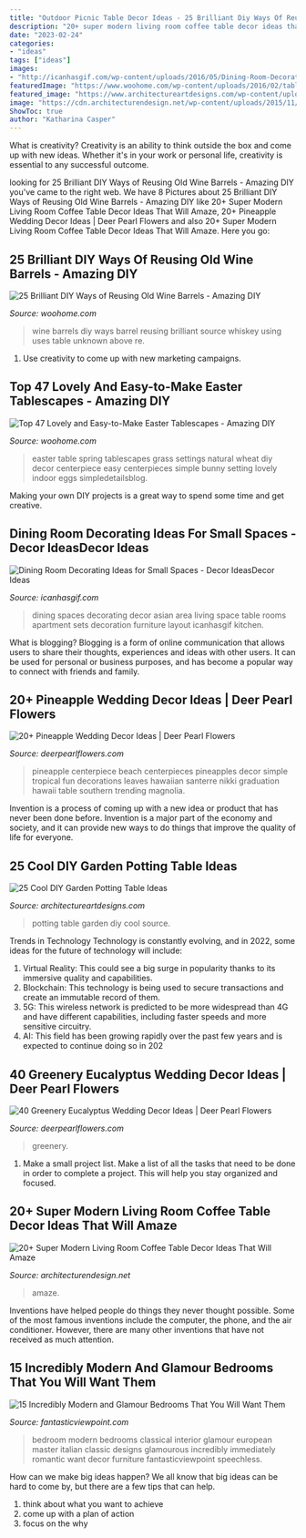 ```yaml
---
title: "Outdoor Picnic Table Decor Ideas - 25 Brilliant Diy Ways Of Reusing Old Wine Barrels"
description: "20+ super modern living room coffee table decor ideas that will amaze"
date: "2023-02-24"
categories:
- "ideas"
tags: ["ideas"]
images:
- "http://icanhasgif.com/wp-content/uploads/2016/05/Dining-Room-Decorating-Ideas-for-Small-Spaces-767x1024.jpg"
featuredImage: "https://www.woohome.com/wp-content/uploads/2016/02/tablescapes-for-easter-23.jpg"
featured_image: "https://www.architectureartdesigns.com/wp-content/uploads/2013/10/1123.jpg"
image: "https://cdn.architecturendesign.net/wp-content/uploads/2015/11/AD-04-rustic-lovely-coffee-table-decor.jpg"
ShowToc: true
author: "Katharina Casper"
---
```



What is creativity?
Creativity is an ability to think outside the box and come up with new ideas. Whether it's in your work or personal life, creativity is essential to any successful outcome.

	

		
looking for 25 Brilliant DIY Ways of Reusing Old Wine Barrels - Amazing DIY you've came to the right web. We have 8 Pictures about 25 Brilliant DIY Ways of Reusing Old Wine Barrels - Amazing DIY like 20+ Super Modern Living Room Coffee Table Decor Ideas That Will Amaze, 20+ Pineapple Wedding Decor Ideas | Deer Pearl Flowers and also 20+ Super Modern Living Room Coffee Table Decor Ideas That Will Amaze. Here you go:
		
    
## 25 Brilliant DIY Ways Of Reusing Old Wine Barrels - Amazing DIY

<img loading=lazy src="http://www.woohome.com/wp-content/uploads/2013/12/DIY-Ways-To-Re-Use-Wine-Barrels-17-2.jpg" onerror="this.onerror=null;this.src='https://tse2.mm.bing.net/th?id=OIP.6XwPg63DxlD0lkRxx5iwwwHaJ4&amp;pid=15.1';" alt="25 Brilliant DIY Ways of Reusing Old Wine Barrels - Amazing DIY">

_Source: woohome.com_

>wine barrels diy ways barrel reusing brilliant source whiskey using uses table unknown above re. 

	

1. Use creativity to come up with new marketing campaigns.

    
## Top 47 Lovely And Easy-to-Make Easter Tablescapes - Amazing DIY

<img loading=lazy src="https://www.woohome.com/wp-content/uploads/2016/02/tablescapes-for-easter-23.jpg" onerror="this.onerror=null;this.src='https://tse1.mm.bing.net/th?id=OIP.baAO8JLaKoeuNoBXbo3dtgHaJ4&amp;pid=15.1';" alt="Top 47 Lovely and Easy-to-Make Easter Tablescapes - Amazing DIY">

_Source: woohome.com_

>easter table spring tablescapes grass settings natural wheat diy decor centerpiece easy centerpieces simple bunny setting lovely indoor eggs simpledetailsblog. 

	

Making your own DIY projects is a great way to spend some time and get creative.

    
## Dining Room Decorating Ideas For Small Spaces - Decor IdeasDecor Ideas

<img loading=lazy src="http://icanhasgif.com/wp-content/uploads/2016/05/Dining-Room-Decorating-Ideas-for-Small-Spaces-767x1024.jpg" onerror="this.onerror=null;this.src='https://tse4.mm.bing.net/th?id=OIP.tPL8JJ31-MF2w6srxUFd9AHaJ4&amp;pid=15.1';" alt="Dining Room Decorating Ideas for Small Spaces - Decor IdeasDecor Ideas">

_Source: icanhasgif.com_

>dining spaces decorating decor asian area living space table rooms apartment sets decoration furniture layout icanhasgif kitchen. 

	

What is blogging?
Blogging is a form of online communication that allows users to share their thoughts, experiences and ideas with other users. It can be used for personal or business purposes, and has become a popular way to connect with friends and family.

    
## 20+ Pineapple Wedding Decor Ideas | Deer Pearl Flowers

<img loading=lazy src="http://www.deerpearlflowers.com/wp-content/uploads/2015/07/pineapple-beach-wedding-centerpieces.jpg" onerror="this.onerror=null;this.src='https://tse3.mm.bing.net/th?id=OIP.ffwlTFGLjCP6AXRLrnKPIQHaLH&amp;pid=15.1';" alt="20+ Pineapple Wedding Decor Ideas | Deer Pearl Flowers">

_Source: deerpearlflowers.com_

>pineapple centerpiece beach centerpieces pineapples decor simple tropical fun decorations leaves hawaiian santerre nikki graduation hawaii table southern trending magnolia. 

	

Invention is a process of coming up with a new idea or product that has never been done before. Invention is a major part of the economy and society, and it can provide new ways to do things that improve the quality of life for everyone.

    
## 25 Cool DIY Garden Potting Table Ideas

<img loading=lazy src="https://www.architectureartdesigns.com/wp-content/uploads/2013/10/1123.jpg" onerror="this.onerror=null;this.src='https://tse3.mm.bing.net/th?id=OIP.DVFhKMZGObkkMOApdkdDlAHaMN&amp;pid=15.1';" alt="25 Cool DIY Garden Potting Table Ideas">

_Source: architectureartdesigns.com_

>potting table garden diy cool source. 

	

Trends in Technology
Technology is constantly evolving, and in 2022, some ideas for the future of technology will include: 
1. Virtual Reality: This could see a big surge in popularity thanks to its immersive quality and capabilities. 
2. Blockchain: This technology is being used to secure transactions and create an immutable record of them. 
3. 5G: This wireless network is predicted to be more widespread than 4G and have different capabilities, including faster speeds and more sensitive circuitry. 
4. AI: This field has been growing rapidly over the past few years and is expected to continue doing so in 202
    
## 40 Greenery Eucalyptus Wedding Decor Ideas | Deer Pearl Flowers

<img loading=lazy src="https://www.deerpearlflowers.com/wp-content/uploads/2016/12/Eucalyptus-wedding-runner.jpg" onerror="this.onerror=null;this.src='https://tse3.mm.bing.net/th?id=OIP.0gdjc76vA_ROrnPxQiMWogHaKr&amp;pid=15.1';" alt="40 Greenery Eucalyptus Wedding Decor Ideas | Deer Pearl Flowers">

_Source: deerpearlflowers.com_

>greenery. 

	

1. Make a small project list. Make a list of all the tasks that need to be done in order to complete a project. This will help you stay organized and focused. 

    
## 20+ Super Modern Living Room Coffee Table Decor Ideas That Will Amaze

<img loading=lazy src="https://cdn.architecturendesign.net/wp-content/uploads/2015/11/AD-04-rustic-lovely-coffee-table-decor.jpg" onerror="this.onerror=null;this.src='https://tse3.mm.bing.net/th?id=OIP.878-XmfqWQyhdwdL8YiGogHaHa&amp;pid=15.1';" alt="20+ Super Modern Living Room Coffee Table Decor Ideas That Will Amaze">

_Source: architecturendesign.net_

>amaze. 

	

Inventions have helped people do things they never thought possible. Some of the most famous inventions include the computer, the phone, and the air conditioner. However, there are many other inventions that have not received as much attention.

    
## 15 Incredibly Modern And Glamour Bedrooms That You Will Want Them

<img loading=lazy src="http://www.fantasticviewpoint.com/wp-content/uploads/2015/02/Chandeliers-and-wall-fitting-for-European-classical-bedroom.jpg" onerror="this.onerror=null;this.src='https://tse3.mm.bing.net/th?id=OIP.5ofgV3i76lBW5NYVIVzI0wHaFq&amp;pid=15.1';" alt="15 Incredibly Modern and Glamour Bedrooms That You Will Want Them">

_Source: fantasticviewpoint.com_

>bedroom modern bedrooms classical interior glamour european master italian classic designs glamourous incredibly immediately romantic want decor furniture fantasticviewpoint speechless. 

	

How can we make big ideas happen?
We all know that big ideas can be hard to come by, but there are a few tips that can help. 
1. think about what you want to achieve 
2. come up with a plan of action 
3. focus on the why 

